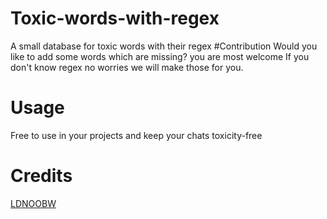 # Toxic-words-with-regex
A small database for toxic words with their regex
#Contribution
Would you like to add some words which are missing? you are most welcome 
If you don't know regex no worries we will make those for you.
# Usage
Free to use in your projects and keep your chats toxicity-free
# Credits
[LDNOOBW](https://github.com/LDNOOBW/List-of-Dirty-Naughty-Obscene-and-Otherwise-Bad-Words)
